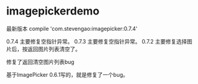 # imagepickerdemo
最新版本 compile 'com.stevengao:imagepicker:0.7.4'


0.7.4
主要修复空指针异常。
0.7.3
主要修复空指针异常。
0.7.2
主要修复选择图片后，按返回图片列表清空了。

修复了返回清空图片列表bug

基于ImagePicker 0.6.1写的，就是修复了一个bug。
